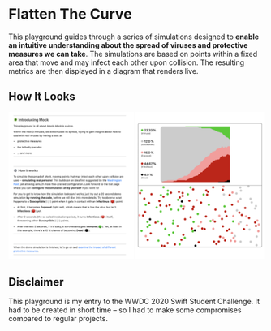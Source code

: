 # Flatten The Curve

This playground guides through a series of simulations designed to **enable an intuitive understanding about the spread of viruses and protective measures we can take**. The simulations are based on points within a fixed area that move and may infect each other upon collision. The resulting metrics are then displayed in a diagram that renders live.

## How It Looks

<p align="center">
    <img src="https://raw.githubusercontent.com/fredpi/WWDC2020/master/PlaygroundPreview.png">
</p>

## Disclaimer

This playground is my entry to the WWDC 2020 Swift Student Challenge. It had to be created in short time – so I had to make some compromises compared to regular projects.
